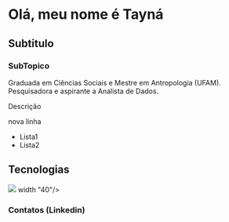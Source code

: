 # Olá, meu nome é Tayná 
## Subtitulo 
### SubTopico

Graduada em Ciências Sociais e Mestre em Antropologia (UFAM). Pesquisadora e aspirante a Analista de Dados.

Descrição

nova linha

- Lista1
- Lista2


## Tecnologias


<img src="https://cdn.jsdelivr.net/gh/devicons/devicon/icons/git/git-plain-wordmark.svg" /> width "40"/>


### Contatos (Linkedin)
